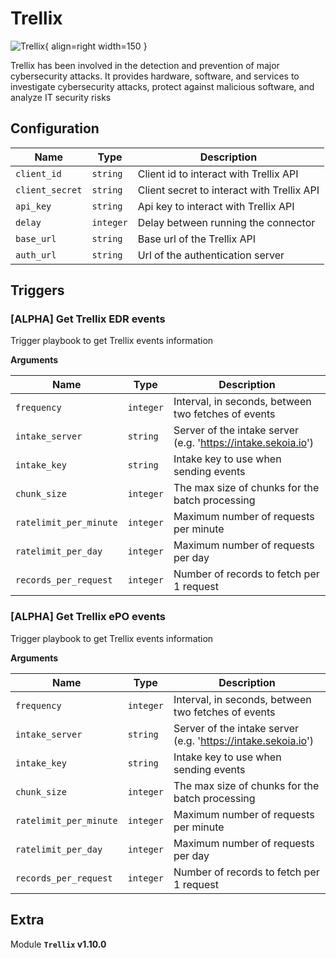# Trellix

![Trellix](/assets/playbooks/library/trellix.png){ align=right width=150 }

Trellix has been involved in the detection and prevention of major cybersecurity attacks. It provides hardware, software, and services to investigate cybersecurity attacks, protect against malicious software, and analyze IT security risks

## Configuration

| Name      |  Type   |  Description  |
| --------- | ------- | --------------------------- |
| `client_id` | `string` | Client id to interact with Trellix API |
| `client_secret` | `string` | Client secret to interact with Trellix API |
| `api_key` | `string` | Api key to interact with Trellix API |
| `delay` | `integer` | Delay between running the connector |
| `base_url` | `string` | Base url of the Trellix API |
| `auth_url` | `string` | Url of the authentication server |

## Triggers

### [ALPHA] Get Trellix EDR events

Trigger playbook to get Trellix events information

**Arguments**

| Name      |  Type   |  Description  |
| --------- | ------- | --------------------------- |
| `frequency` | `integer` | Interval, in seconds, between two fetches of events |
| `intake_server` | `string` | Server of the intake server (e.g. 'https://intake.sekoia.io') |
| `intake_key` | `string` | Intake key to use when sending events |
| `chunk_size` | `integer` | The max size of chunks for the batch processing |
| `ratelimit_per_minute` | `integer` | Maximum number of requests per minute |
| `ratelimit_per_day` | `integer` | Maximum number of requests per day |
| `records_per_request` | `integer` | Number of records to fetch per 1 request |


### [ALPHA] Get Trellix ePO events

Trigger playbook to get Trellix events information

**Arguments**

| Name      |  Type   |  Description  |
| --------- | ------- | --------------------------- |
| `frequency` | `integer` | Interval, in seconds, between two fetches of events |
| `intake_server` | `string` | Server of the intake server (e.g. 'https://intake.sekoia.io') |
| `intake_key` | `string` | Intake key to use when sending events |
| `chunk_size` | `integer` | The max size of chunks for the batch processing |
| `ratelimit_per_minute` | `integer` | Maximum number of requests per minute |
| `ratelimit_per_day` | `integer` | Maximum number of requests per day |
| `records_per_request` | `integer` | Number of records to fetch per 1 request |


## Extra

Module **`Trellix` v1.10.0**